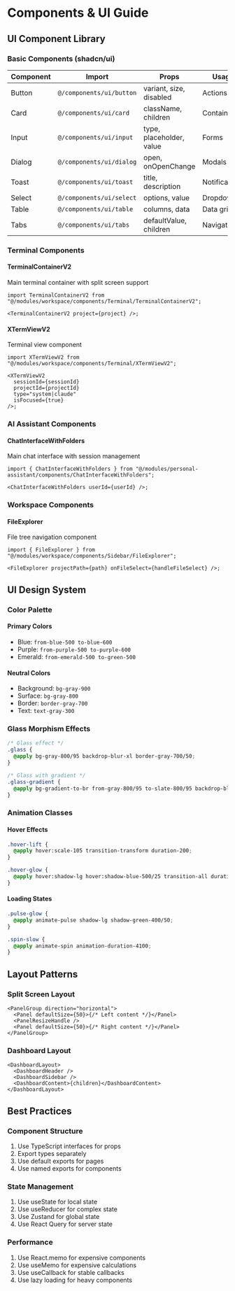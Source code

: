 # Components & UI Guide

## UI Component Library

### Basic Components (shadcn/ui)

| Component | Import                   | Props                    | Usage         |
| --------- | ------------------------ | ------------------------ | ------------- |
| Button    | `@/components/ui/button` | variant, size, disabled  | Actions       |
| Card      | `@/components/ui/card`   | className, children      | Containers    |
| Input     | `@/components/ui/input`  | type, placeholder, value | Forms         |
| Dialog    | `@/components/ui/dialog` | open, onOpenChange       | Modals        |
| Toast     | `@/components/ui/toast`  | title, description       | Notifications |
| Select    | `@/components/ui/select` | options, value           | Dropdowns     |
| Table     | `@/components/ui/table`  | columns, data            | Data grids    |
| Tabs      | `@/components/ui/tabs`   | defaultValue, children   | Navigation    |

### Terminal Components

#### TerminalContainerV2

Main terminal container with split screen support

```tsx
import TerminalContainerV2 from "@/modules/workspace/components/Terminal/TerminalContainerV2";

<TerminalContainerV2 project={project} />;
```

#### XTermViewV2

Terminal view component

```tsx
import XTermViewV2 from "@/modules/workspace/components/Terminal/XTermViewV2";

<XTermViewV2
  sessionId={sessionId}
  projectId={projectId}
  type="system|claude"
  isFocused={true}
/>;
```

### AI Assistant Components

#### ChatInterfaceWithFolders

Main chat interface with session management

```tsx
import { ChatInterfaceWithFolders } from "@/modules/personal-assistant/components/ChatInterfaceWithFolders";

<ChatInterfaceWithFolders userId={userId} />;
```

### Workspace Components

#### FileExplorer

File tree navigation component

```tsx
import { FileExplorer } from "@/modules/workspace/components/Sidebar/FileExplorer";

<FileExplorer projectPath={path} onFileSelect={handleFileSelect} />;
```

## UI Design System

### Color Palette

#### Primary Colors

- Blue: `from-blue-500 to-blue-600`
- Purple: `from-purple-500 to-purple-600`
- Emerald: `from-emerald-500 to-green-500`

#### Neutral Colors

- Background: `bg-gray-900`
- Surface: `bg-gray-800`
- Border: `border-gray-700`
- Text: `text-gray-300`

### Glass Morphism Effects

```css
/* Glass effect */
.glass {
  @apply bg-gray-800/95 backdrop-blur-xl border-gray-700/50;
}

/* Glass with gradient */
.glass-gradient {
  @apply bg-gradient-to-br from-gray-800/95 to-slate-800/95 backdrop-blur-xl;
}
```

### Animation Classes

#### Hover Effects

```css
.hover-lift {
  @apply hover:scale-105 transition-transform duration-200;
}

.hover-glow {
  @apply hover:shadow-lg hover:shadow-blue-500/25 transition-all duration-200;
}
```

#### Loading States

```css
.pulse-glow {
  @apply animate-pulse shadow-lg shadow-green-400/50;
}

.spin-slow {
  @apply animate-spin animation-duration-4100;
}
```

## Layout Patterns

### Split Screen Layout

```tsx
<PanelGroup direction="horizontal">
  <Panel defaultSize={50}>{/* Left content */}</Panel>
  <PanelResizeHandle />
  <Panel defaultSize={50}>{/* Right content */}</Panel>
</PanelGroup>
```

### Dashboard Layout

```tsx
<DashboardLayout>
  <DashboardHeader />
  <DashboardSidebar />
  <DashboardContent>{children}</DashboardContent>
</DashboardLayout>
```

## Best Practices

### Component Structure

1. Use TypeScript interfaces for props
2. Export types separately
3. Use default exports for pages
4. Use named exports for components

### State Management

1. Use useState for local state
2. Use useReducer for complex state
3. Use Zustand for global state
4. Use React Query for server state

### Performance

1. Use React.memo for expensive components
2. Use useMemo for expensive calculations
3. Use useCallback for stable callbacks
4. Use lazy loading for heavy components
